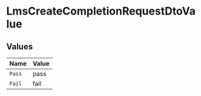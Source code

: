 # LmsCreateCompletionRequestDtoValue


## Values

| Name   | Value  |
| ------ | ------ |
| `Pass` | pass   |
| `Fail` | fail   |